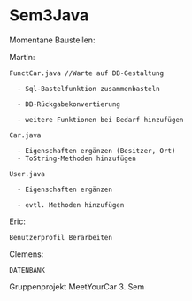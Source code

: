 Sem3Java
========
Momentane Baustellen:

Martin: 

    FunctCar.java //Warte auf DB-Gestaltung
    
      - Sql-Bastelfunktion zusammenbasteln 
      
      - DB-Rückgabekonvertierung 
      
      - weitere Funktionen bei Bedarf hinzufügen
      
    Car.java
    
      - Eigenschaften ergänzen (Besitzer, Ort)
      - ToString-Methoden hinzufügen
      
    User.java
    
      - Eigenschaften ergänzen
      
      - evtl. Methoden hinzufügen

Eric:

    Benutzerprofil Berarbeiten

Clemens:

    DATENBANK


Gruppenprojekt MeetYourCar 3. Sem
